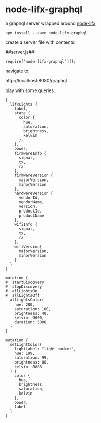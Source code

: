 # node-lifx-graphql
a graphql server wrapped around <a href="https://github.com/MariusRumpf/node-lifx">node-lifx</a>

```npm install --save node-lifx-graphql```

create a server file with contents:   

##server.js##
```
require('node-lifx-graphql')();
```

navigate to:

http://localhost:8080/graphql


play with some queries:

```
{
  lifxLights {
    label,
    state {
      color {
      	hue,
        saturation,
        brightness,
        kelvin
      },
    },
    power,
    firmwareInfo {
      signal,
      tx,
      rx
    },
    firmwareVersion {
      majorVersion,
      minorVersion
    },
    hardwareVersion {
      vendorId,
      vendorName,
      version,
      productId,
      productName
    },
    wifiInfo {
      signal,
      tx,
      rx
    },
    wifiVersion{
      majorVersion,
      minorVersion
    }
  }
}
```
```
mutation {
#  startDiscovery
#  stopDiscovery
#  allLightsOn
#  allLightsOff
  allLightsColor(
    hue: 280, 
    saturation: 100, 
    brightness: 40, 
    kelvin: 9000, 
    duration: 5000
  )
}
```
```
mutation {
  setLightColor(
    lightLabel: "light bucket",
    hue: 199,
    saturation: 99,
    brightness: 88,
    kelvin: 8888
  ) {
    color {
      hue,
      brightness,
      saturation,
      kelvin
    },
    power,
    label
  }
}
```
